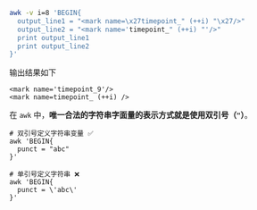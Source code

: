 ```bash
awk -v i=8 'BEGIN{
  output_line1 = "<mark name=\x27timepoint_" (++i) "\x27/>"
  output_line2 = "<mark name='timepoint_" (++i) "'/>"
  print output_line1
  print output_line2
}'

```

输出结果如下

```shell
<mark name='timepoint_9'/>
<mark name=timepoint_ (++i) />
```

在 `awk` 中，**唯一合法的字符串字面量的表示方式就是使用双引号（`"`）**。

```shell
# 双引号定义字符串变量 ✅
awk 'BEGIN{
  punct = "abc"
}'

# 单引号定义字符串 ❌
awk 'BEGIN{
  punct = \'abc\'
}'
```
